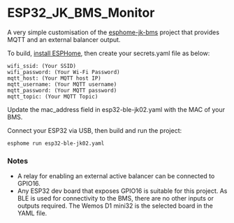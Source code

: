# ESP32_JK_BMS_Monitor
A very simple customisation of the [esphome-jk-bms](https://github.com/syssi/esphome-jk-bms) project that provides MQTT and an external balancer output.

To build, [install ESPHome](https://esphome.io/guides/installing_esphome.html), then create your secrets.yaml file as below:

    wifi_ssid: (Your SSID)
    wifi_password: (Your Wi-Fi Password)
    mqtt_host: (Your MQTT host IP)
    mqtt_username: (Your MQTT username)
    mqtt_password: (Your MQTT password)
    mqtt_topic: (Your MQTT Topic)

Update the mac_address field in esp32-ble-jk02.yaml with the MAC of your BMS.

Connect your ESP32 via USB, then build and run the project:

    esphome run esp32-ble-jk02.yaml


### Notes
- A relay for enabling an external active balancer can be connected to GPIO16.
- Any ESP32 dev board that exposes GPIO16 is suitable for this project. As BLE is used for connectivity to the BMS, there are no other inputs or outputs required. The Wemos D1 mini32 is the selected board in the YAML file.

